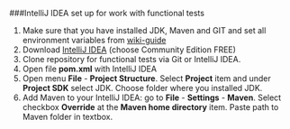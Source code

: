 ###IntelliJ IDEA set up for work with functional tests
1. Make sure that you have installed JDK, Maven and GIT and set all environment variables
from [wiki-guide](http://jtalks.org/pages/viewpage.action?pageId=6422581)
2. Download [IntelliJ IDEA](http://www.jetbrains.com/idea/download/index.html) (choose Community Edition FREE)
3. Clone repository for functional tests via Git or IntelliJ IDEA.
4. Open file **pom.xml** with IntelliJ IDEA
5. Open menu **File** - **Project Structure**. Select **Project** item and under **Project SDK** select JDK.
Choose folder where you installed JDK.
6. Add Maven to your IntelliJ IDEA: go to **File** - **Settings** - **Maven**. Select checkbox **Override** at the **Maven home directory** item.
Paste path to Maven folder in textbox.
